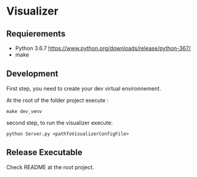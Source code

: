 # Visualizer

## Requierements
* Python 3.6.7 https://www.python.org/downloads/release/python-367/
* make

## Development
First step, you need to create your dev virtual environnement. 

At the root of the folder project execute :
```
make dev_venv
```
second step, to run the visualizer execute:
```
python Server.py <pathToVisualizerConfigFile>
```

## Release Executable
Check README at the root project.